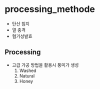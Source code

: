 # processing_methode
- 탄산 침지
- 열 충격
- 혐기성발효

## Processing
- 고급 가공 방법을 활용시 풍미가 생성
    1. Washed
    2. Natural
    3. Honey
